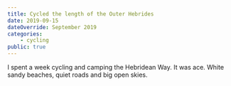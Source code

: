 ```yaml
---
title: Cycled the length of the Outer Hebrides
date: 2019-09-15
dateOverride: September 2019
categories:
    - cycling
public: true
---
```


I spent a week cycling and camping the Hebridean Way. It was ace. White sandy beaches, quiet roads and big open skies.